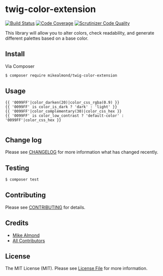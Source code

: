 # twig-color-extension

[![Build Status](https://travis-ci.org/mikealmond/twig-color-extension.svg?branch=master)](https://travis-ci.org/mikealmond/twig-color-extension)
[![Code Coverage](https://scrutinizer-ci.com/g/mikealmond/twig-color-extension/badges/coverage.png?b=master)](https://scrutinizer-ci.com/g/mikealmond/twig-color-extension/?branch=master)
[![Scrutinizer Code Quality](https://scrutinizer-ci.com/g/mikealmond/twig-color-extension/badges/quality-score.png?b=master)](https://scrutinizer-ci.com/g/mikealmond/twig-color-extension/?branch=master)


This library will allow you to alter colors, check readability, and generate different palettes based on a base color.

## Install

Via Composer

``` bash
$ composer require mikealmond/twig-color-extension
```

## Usage

```twig
{{ '0099FF'|color_darken(20)|color_css_rgba(0.9) }}
{{ '0099FF' is color_is_dark ? 'dark' : 'light' }}
{{ '0099FF'|color_complementary(30)|color_css_hex }}
{{ '0099FF' is color_low_contrast ? 'default-color' : '0099FF'|color_css_hex }}


```


## Change log

Please see [CHANGELOG](CHANGELOG.md) for more information what has changed recently.

## Testing

``` bash
$ composer test
```

## Contributing

Please see [CONTRIBUTING](CONTRIBUTING.md) for details.

## Credits

- [Mike Almond](https://github.com/mikealmond)
- [All Contributors](../../contributors)

## License

The MIT License (MIT). Please see [License File](LICENSE.md) for more information.
